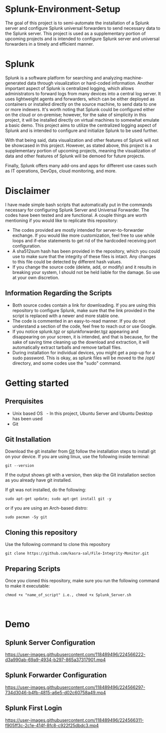 # Splunk-Environment-Setup

The goal of this project is to semi-automate the installation of a Splunk server and configure Splunk universal forwarders to send necessary data to the Splunk server. This project is used as a supplementary portion of upcoming projects and is intended to configure Splunk server and universal forwarders in a timely and efficient manner.

# Splunk 

Splunk is a software platform for searching and analyzing machine-generated data through visualization or hard-coded information. Another important aspect of Splunk is centralized logging, which allows administrators to forward logs from many devices into a central log server. It uses lightweight agents and forwarders, which can be either deployed as containers or installed directly on the source machine, to send data to one or more indexers. It's worth noting that Splunk could be configured either on the cloud or on-premise; however, for the sake of simplicity in this project, it will be installed directly on virtual machines to somewhat emulate a basic demo. This project aims to utilize the centralized logging aspect of Splunk and is intended to configure and initialize Splunk to be used further.

With that being said, data visualization and other features of Splunk will not be showcased in this project. However, as stated above, this project is a supplementary portion of upcoming projects, meaning the visualization of data and other features of Splunk will be demoed for future projects.

Finally, Splunk offers many add-ons and apps for different use cases such as IT operations, DevOps, cloud monitoring, and more.

# Disclaimer

I have made simple bash scripts that automatically put in the commands necessary for configuring Splunk Server and Universal Forwarder. The codes have been tested and are functional. A couple things are worth mentioning if you would like to replicate this repository:
  -  The codes provided are mostly intended for server-to-forwarder exchange. If you would like more customization, feel free to use while loops and if-else statements to get rid of the hardcoded receiving port configuration.
  -  A sha512sum hash has been provided in the repository, which you could use to make sure that the integrity of these files is intact. Any changes to this file could be detected by different hash values.
  -  If you change the source code (delete, add, or modify) and it results in breaking your system, I should not be held liable for the damage. So use at your own discretion.
 
## Information Regarding the Scripts
 - Both source codes contain a link for downloading. If you are using this repository to configure Splunk, make sure that the link provided in the script is replaced with a newer and more stable one.
 - The code is commented in an easy-to-read manner. If you do not understand a section of the code, feel free to reach out or use Google.
 - If you notice splunk.tgz or splunkforwarder.tgz appearing and disappearing on your screen, it is intended, and that is because, for the sake of saving time cleaning up the download and extraction, it will automatically extract tarballs and remove tarball files.
 - During installation for individual devices, you might get a pop-up for a sudo password. This is okay, as splunk files will be moved to the /opt/ directory, and some codes use the "sudo" command.
 
# Getting started

## Prerquisites

- Unix based OS
  - In this project, Ubuntu Server and Ubuntu Desktop has been used
- Git

## Git Installation

Download the git installer from [Git](https://git-scm.com/downloads) follow the installation steps to install git on your device. If you are using linux, use the following inside terminal:
```
git --version 
```
If the output shows git with a version, then skip the Git installation section as you already have git installed.

If git was not installed, do the following:
```
sudo apt-get update; sudo apt-get install git -y
```
or if you are using an Arch-based distro:
```
sudo pacman -Sy git
```

## Cloning this repository

Use the following command to clone this repository
```
git clone https://github.com/kasra-sal/File-Integrity-Monitor.git
```
## Preparing Scripts

Once you cloned this repository, make sure you run the following command to make it executable:
```
chmod +x "name_of_script" i.e., chmod +x Splunk_Server.sh
```

  
  
# Demo

## Splunk Server Configuration

https://user-images.githubusercontent.com/118489496/224566222-d3a990ab-69a9-4934-b297-865a37317901.mp4

## Splunk Forwarder Configuration

https://user-images.githubusercontent.com/118489496/224566297-734d3046-b4fb-4815-a6e5-d02c60758a49.mp4

## Splunk First Login

https://user-images.githubusercontent.com/118489496/224566311-f905ff3c-2c1e-414f-8fc8-c922f25dbdc3.mp4








